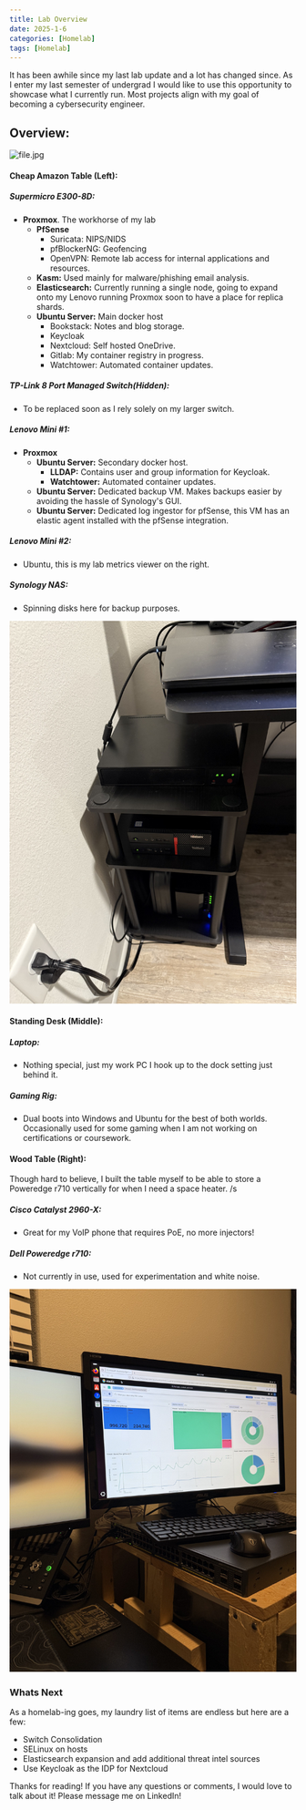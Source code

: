 ```yaml
---
title: Lab Overview
date: 2025-1-6
categories: [Homelab]
tags: [Homelab]
---
```


It has been awhile since my last lab update and a lot has changed since. As I enter my last semester of undergrad I would like to use this opportunity to showcase what I currently run. Most projects align with my goal of becoming a cybersecurity engineer.

## Overview:

![file.jpg](/assets/file.jpg)
  

#### **Cheap Amazon Table (Left):**

##### Supermicro E300-8D:

- **Proxmox**. The workhorse of my lab 
    - **PfSense**
        - Suricata: NIPS/NIDS
        - pfBlockerNG: Geofencing
        - OpenVPN: Remote lab access for internal applications and resources.
    - **Kasm:** Used mainly for malware/phishing email analysis.
    - **Elasticsearch:** Currently running a single node, going to expand onto my Lenovo running Proxmox soon to have a place for replica shards.
    - **Ubuntu Server:** Main docker host 
        - Bookstack: Notes and blog storage.
        - Keycloak
        - Nextcloud: Self hosted OneDrive.
        - Gitlab: My container registry in progress.
        - Watchtower: Automated container updates.

##### TP-Link 8 Port Managed Switch(Hidden):   


- To be replaced soon as I rely solely on my larger switch.

##### Lenovo Mini #1: 

- **Proxmox**
    - **Ubuntu Server:** Secondary docker host. 
        - **LLDAP:** Contains user and group information for Keycloak.
        - **Watchtower:** Automated container updates.
    - **Ubuntu Server:** Dedicated backup VM. Makes backups easier by avoiding the hassle of Synology's GUI.
    - **Ubuntu Server:** Dedicated log ingestor for pfSense, this VM has an elastic agent installed with the pfSense integration.

##### Lenovo Mini #2: 

- Ubuntu, this is my lab metrics viewer on the right.

##### Synology NAS:

- Spinning disks here for backup purposes.

![supermicro.jpeg](/assets/supermicro.jpeg)

#### **Standing Desk (Middle):** 

##### Laptop:

- Nothing special, just my work PC I hook up to the dock setting just behind it.

##### Gaming Rig: 

- Dual boots into Windows and Ubuntu for the best of both worlds. Occasionally used for some gaming when I am not working on certifications or coursework.

#### **Wood Table (Right):**

 Though hard to believe, I built the table myself to be able to store a Poweredge r710 vertically for when I need a space heater. /s

##### Cisco Catalyst 2960-X:

- Great for my VoIP phone that requires PoE, no more injectors!

##### Dell Poweredge r710:

- Not currently in use, used for experimentation and white noise.

![monitor.jpeg](/assets/monitor.jpeg)

### Whats Next

 As a homelab-ing goes, my laundry list of items are endless but here are a few:

- Switch Consolidation
- SELinux on hosts
- Elasticsearch expansion and add additional threat intel sources
- Use Keycloak as the IDP for Nextcloud

 Thanks for reading! If you have any questions or comments, I would love to talk about it! Please message me on LinkedIn!
